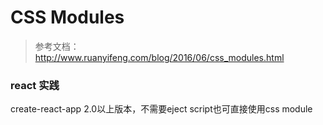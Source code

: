 # CSS Modules



> 参考文档：http://www.ruanyifeng.com/blog/2016/06/css_modules.html

### react 实践

create-react-app 2.0以上版本，不需要eject script也可直接使用css module